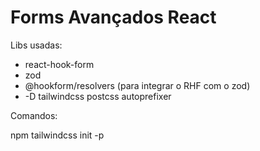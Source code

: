 # Forms Avançados React

Libs usadas:

  - react-hook-form
  - zod
  - @hookform/resolvers (para integrar o RHF com o zod)
  - -D tailwindcss postcss autoprefixer

Comandos:

  npm tailwindcss init -p